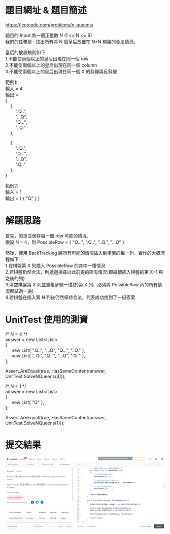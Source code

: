 # 題目網址 & 題目簡述  
https://leetcode.com/problems/n-queens/  
  
題目的 input 為一個正整數 N (1 <= N <= 9)  
我們的任務是 : 找出所有將 N 個皇后放置在 N*N 棋盤的合法情況。  
  
皇后的放置規則如下  
1.不能使兩個以上的皇后出現在同一個 row  
2.不能使兩個以上的皇后出現在同一個 column  
3.不能使兩個以上的皇后出現在同一個 X 的斜線與反斜線  
  
範例1:  
輸入 = 4  
輸出 =  
{  
&nbsp;&nbsp;&nbsp;&nbsp;{  
&nbsp;&nbsp;&nbsp;&nbsp;&nbsp;&nbsp;&nbsp;&nbsp;".Q..",  
&nbsp;&nbsp;&nbsp;&nbsp;&nbsp;&nbsp;&nbsp;&nbsp;"...Q",  
&nbsp;&nbsp;&nbsp;&nbsp;&nbsp;&nbsp;&nbsp;&nbsp;"Q...",  
&nbsp;&nbsp;&nbsp;&nbsp;&nbsp;&nbsp;&nbsp;&nbsp;"..Q."  
&nbsp;&nbsp;&nbsp;&nbsp;},  
  
&nbsp;&nbsp;&nbsp;&nbsp;{  
&nbsp;&nbsp;&nbsp;&nbsp;&nbsp;&nbsp;&nbsp;&nbsp;"..Q.",  
&nbsp;&nbsp;&nbsp;&nbsp;&nbsp;&nbsp;&nbsp;&nbsp;"Q...",  
&nbsp;&nbsp;&nbsp;&nbsp;&nbsp;&nbsp;&nbsp;&nbsp;"...Q",  
&nbsp;&nbsp;&nbsp;&nbsp;&nbsp;&nbsp;&nbsp;&nbsp;".Q.."  
&nbsp;&nbsp;&nbsp;&nbsp;},  
}  
  
範例2:  
輸入 = 1  
輸出 = { { "Q" } }  
  
# 解題思路  
首先，製造並保存每一個 row 可能的情況，  
假設 N = 4，則 PossibleRow = { "Q...", ".Q..", "..Q.", "...Q" }  
  
然後，使用 BackTracking 將所有可能的情況插入到棋盤的每一列，實作的大概流程如下  
1.在棋盤第 X 列插入 PossibleRow 的其中一種情況  
2.若棋盤仍然合法，則遞迴搜尋以此前提的所有情況(即繼續插入棋盤的第 X+1 與之後的列)  
3.清空棋盤第 X 列並重複步驟一(對於第 X 列，必須將 PossibleRow 內的所有情況都試過一遍)  
4.若棋盤在插入第 N 列後仍然保持合法，代表成功找到了一組答案  
  
# UnitTest 使用的測資  
/* N = 4 */  
answer = new List<IList<string>>  
{  
&nbsp;&nbsp;&nbsp;&nbsp;&nbsp;new List<string>{ ".Q..", "...Q", "Q...", "..Q." },  
&nbsp;&nbsp;&nbsp;&nbsp;&nbsp;new List<string>{ "..Q.", "Q...", "...Q", ".Q.." },  
};  
  
Assert.AreEqual(true, HasSameContent(answer, UnitTest.SolveNQueens(4)));  
  
/* N = 1 */  
answer = new List<IList<string>>  
{  
&nbsp;&nbsp;&nbsp;&nbsp;&nbsp;new List<string>{ "Q" },  
};  
  
Assert.AreEqual(true, HasSameContent(answer, UnitTest.SolveNQueens(1)));  
  
# 提交結果  
![image](https://raw.githubusercontent.com/Jacky20200711/LeetCode/master/Q51(N-Queens)/SuccessShot.PNG)  
&emsp;  
&emsp;  
